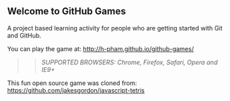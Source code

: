 ## Welcome to GitHub Games

A project based learning activity for people who are getting started with Git and GitHub.

You can play the game at: http://h-pham.github.io/github-games/

>> _*SUPPORTED BROWSERS*: Chrome, Firefox, Safari, Opera and IE9+_

This fun open source game was cloned from: https://github.com/jakesgordon/javascript-tetris
